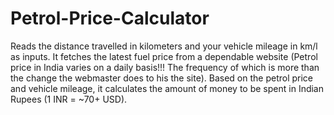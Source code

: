 # Petrol-Price-Calculator
Reads the distance travelled in kilometers and your vehicle mileage in km/l as inputs.
It fetches the latest fuel price from a dependable website (Petrol price in India varies on a daily basis!!! The frequency of which is more than the change the webmaster does to his the site).
Based on the petrol price and vehicle mileage, it calculates the amount of money to be spent in Indian Rupees (1 INR = ~70+ USD).
